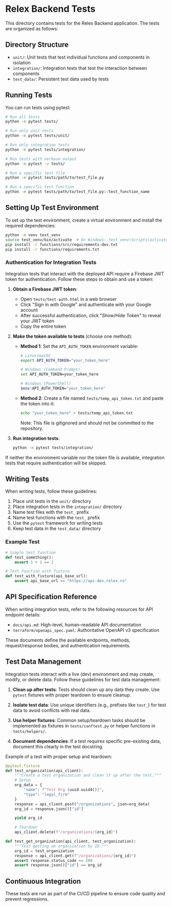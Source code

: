# Relex Backend Tests

This directory contains tests for the Relex Backend application. The tests are organized as follows:

## Directory Structure

- `unit/`: Unit tests that test individual functions and components in isolation
- `integration/`: Integration tests that test the interaction between components
- `test_data/`: Persistent test data used by tests

## Running Tests

You can run tests using pytest:

```bash
# Run all tests
python -m pytest tests/

# Run only unit tests
python -m pytest tests/unit/

# Run only integration tests
python -m pytest tests/integration/

# Run tests with verbose output
python -m pytest -v tests/

# Run a specific test file
python -m pytest tests/path/to/test_file.py

# Run a specific test function
python -m pytest tests/path/to/test_file.py::test_function_name
```

## Setting Up Test Environment

To set up the test environment, create a virtual environment and install the required dependencies:

```bash
python -m venv test_venv
source test_venv/bin/activate  # On Windows: test_venv\Scripts\activate
pip install -r functions/src/requirements-dev.txt
pip install -r functions/requirements.txt
```

### Authentication for Integration Tests

Integration tests that interact with the deployed API require a Firebase JWT token for authentication. Follow these steps to obtain and use a token:

1. **Obtain a Firebase JWT token**:
   - Open `tests/test-auth.html` in a web browser
   - Click "Sign in with Google" and authenticate with your Google account
   - After successful authentication, click "Show/Hide Token" to reveal your JWT token
   - Copy the entire token

2. **Make the token available to tests** (choose one method):
   - **Method 1**: Set the `API_AUTH_TOKEN` environment variable:
     ```bash
     # Linux/macOS
     export API_AUTH_TOKEN="your_token_here"

     # Windows (Command Prompt)
     set API_AUTH_TOKEN=your_token_here

     # Windows (PowerShell)
     $env:API_AUTH_TOKEN="your_token_here"
     ```

   - **Method 2**: Create a file named `tests/temp_api_token.txt` and paste the token into it:
     ```bash
     echo "your_token_here" > tests/temp_api_token.txt
     ```
     Note: This file is gitignored and should not be committed to the repository.

3. **Run integration tests**:
   ```bash
   python -m pytest tests/integration/
   ```

If neither the environment variable nor the token file is available, integration tests that require authentication will be skipped.

## Writing Tests

When writing tests, follow these guidelines:

1. Place unit tests in the `unit/` directory
2. Place integration tests in the `integration/` directory
3. Name test files with the `test_` prefix
4. Name test functions with the `test_` prefix
5. Use the `pytest` framework for writing tests
6. Keep test data in the `test_data/` directory

### Example Test

```python
# Simple test function
def test_something():
    assert 1 + 1 == 2

# Test function with fixture
def test_with_fixture(api_base_url):
    assert api_base_url == "https://api-dev.relex.ro"
```

## API Specification Reference

When writing integration tests, refer to the following resources for API endpoint details:

- `docs/api.md`: High-level, human-readable API documentation
- `terraform/openapi_spec.yaml`: Authoritative OpenAPI v3 specification

These documents define the available endpoints, methods, request/response bodies, and authentication requirements.

## Test Data Management

Integration tests interact with a live (dev) environment and may create, modify, or delete data. Follow these guidelines for test data management:

1. **Clean up after tests**: Tests should clean up any data they create. Use `pytest` fixtures with proper teardown to ensure cleanup.

2. **Isolate test data**: Use unique identifiers (e.g., prefixes like `test_`) for test data to avoid conflicts with real data.

3. **Use helper fixtures**: Common setup/teardown tasks should be implemented as fixtures in `tests/conftest.py` or helper functions in `tests/helpers/`.

4. **Document dependencies**: If a test requires specific pre-existing data, document this clearly in the test docstring.

Example of a test with proper setup and teardown:

```python
@pytest.fixture
def test_organization(api_client):
    """Create a test organization and clean it up after the test."""
    # Setup
    org_data = {
        "name": f"Test Org {uuid.uuid4()}",
        "type": "legal_firm"
    }
    response = api_client.post("/organizations", json=org_data)
    org_id = response.json()["id"]

    yield org_id

    # Teardown
    api_client.delete(f"/organizations/{org_id}")

def test_get_organization(api_client, test_organization):
    """Test getting an organization by ID."""
    org_id = test_organization
    response = api_client.get(f"/organizations/{org_id}")
    assert response.status_code == 200
    assert response.json()["id"] == org_id
```

## Continuous Integration

These tests are run as part of the CI/CD pipeline to ensure code quality and prevent regressions.